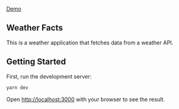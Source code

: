 [Demo](https://weatherfacts.vercel.app/)
## Weather Facts
This is a weather application that fetches data from a weather API.

## Getting Started

First, run the development server:

```bash
yarn dev
```
Open [http://localhost:3000](http://localhost:3000) with your browser to see the result.
